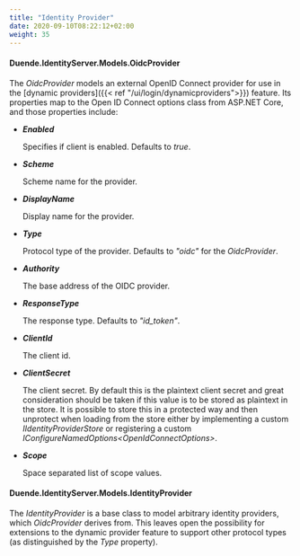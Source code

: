 ```yaml
---
title: "Identity Provider"
date: 2020-09-10T08:22:12+02:00
weight: 35
---
```


#### Duende.IdentityServer.Models.OidcProvider

The *OidcProvider* models an external OpenID Connect provider for use in the [dynamic providers]({{< ref "/ui/login/dynamicproviders">}}) feature.
Its properties map to the Open ID Connect options class from ASP.NET Core, and those properties include:

* ***Enabled***
    
    Specifies if client is enabled. Defaults to *true*.

* ***Scheme***
    
    Scheme name for the provider.

* ***DisplayName***
    
    Display name for the provider.

* ***Type***
    
    Protocol type of the provider. Defaults to *"oidc"* for the *OidcProvider*.

* ***Authority***
    
    The base address of the OIDC provider. 

* ***ResponseType***
    
    The response type. Defaults to *"id_token"*.

* ***ClientId***
    
    The client id.

* ***ClientSecret***
    
    The client secret. By default this is the plaintext client secret and great consideration should be taken if this value is to be stored as plaintext in the store. It is possible to store this in a protected way and then unprotect when loading from the store either by implementing a custom *IIdentityProviderStore* or registering a custom *IConfigureNamedOptions\<OpenIdConnectOptions>*.

* ***Scope***
    
    Space separated list of scope values.



#### Duende.IdentityServer.Models.IdentityProvider

The *IdentityProvider* is a base class to model arbitrary identity providers, which *OidcProvider* derives from.
This leaves open the possibility for extensions to the dynamic provider feature to support other protocol types (as distinguished by the *Type* property).
